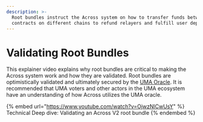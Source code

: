 ```yaml
---
description: >-
  Root bundles instruct the Across system on how to transfer funds between smart
  contracts on different chains to refund relayers and fulfill user deposits.
---
```


# Validating Root Bundles

This explainer video explains why root bundles are critical to making the Across system work and how they are validated. Root bundles are optimistically validated and ultimately secured by the [UMA Oracle](https://docs.umaproject.org/protocol-overview/how-does-umas-oracle-work). It is recommended that UMA voters and other actors in the UMA ecosystem have an understanding of how Across utilizes the UMA oracle.

{% embed url="https://www.youtube.com/watch?v=OjwzNlCwUsY" %}
Technical Deep dive: Validating an Across V2 root bundle
{% endembed %}

